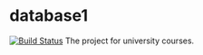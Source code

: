 # database1
[![Build Status](https://travis-ci.org/Gollor/database1.svg?branch=master)](https://travis-ci.org/Gollor/database1.svg?branch=master)
The project for university courses.